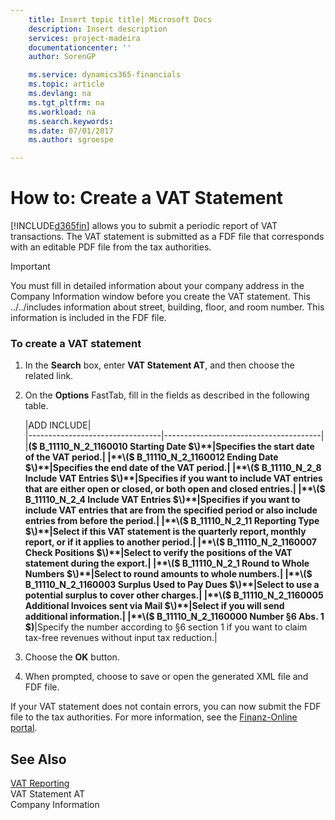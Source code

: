 ```yaml
---
    title: Insert topic title| Microsoft Docs
    description: Insert description
    services: project-madeira
    documentationcenter: ''
    author: SorenGP

    ms.service: dynamics365-financials
    ms.topic: article
    ms.devlang: na
    ms.tgt_pltfrm: na
    ms.workload: na
    ms.search.keywords:
    ms.date: 07/01/2017
    ms.author: sgroespe

---
```

# How to: Create a VAT Statement
[!INCLUDE[d365fin](../../includes/d365fin_md.md)] allows you to submit a periodic report of VAT transactions. The VAT statement is submitted as a FDF file that corresponds with an editable PDF file from the tax authorities.  
  
> [!IMPORTANT]  
>  You must fill in detailed information about your company address in the Company Information window before you create the VAT statement. This ../../includes information about street, building, floor, and room number. This information is included in the FDF file.  
  
### To create a VAT statement  
  
1.  In the **Search** box, enter **VAT Statement AT**, and then choose the related link.  
  
2.  On the **Options** FastTab, fill in the fields as described in the following table.  
  
    |ADD INCLUDE<!--[!INCLUDE[bp_tablefield](../../includes/bp_tabledescription_md.md)]-->|  
    |---------------------------------|---------------------------------------|  
    |**\($ B\_11110\_N\_2\_1160010 Starting Date $\)**|Specifies the start date of the VAT period.|  
    |**\($ B\_11110\_N\_2\_1160012 Ending Date $\)**|Specifies the end date of the VAT period.|  
    |**\($ B\_11110\_N\_2\_8 Include VAT Entries $\)**|Specifies if you want to include VAT entries that are either open or closed, or both open and closed entries.|  
    |**\($ B\_11110\_N\_2\_4 Include VAT Entries $\)**|Specifies if you want to include VAT entries that are from the specified period or also include entries from before the period.|  
    |**\($ B\_11110\_N\_2\_11 Reporting Type $\)**|Select if this VAT statement is the quarterly report, monthly report, or if it applies to another period.|  
    |**\($ B\_11110\_N\_2\_1160007 Check Positions $\)**|Select to verify the positions of the VAT statement during the export.|  
    |**\($ B\_11110\_N\_2\_1 Round to Whole Numbers $\)**|Select to round amounts to whole numbers.|  
    |**\($ B\_11110\_N\_2\_1160003 Surplus Used to Pay Dues $\)**|Select to use a potential surplus to cover other charges.|  
    |**\($ B\_11110\_N\_2\_1160005 Additional Invoices sent via Mail $\)**|Select if you will send additional information.|  
    |**\($ B\_11110\_N\_2\_1160000 Number §6 Abs. 1 $\)**|Specify the number according to §6 section 1 if you want to claim tax-free revenues without input tax reduction.|  
  
3.  Choose the **OK** button.  
  
4.  When prompted, choose to save or open the generated XML file and FDF file.  
  
 If your VAT statement does not contain errors, you can now submit the FDF file to the tax authorities. For more information, see the [Finanz-Online portal](http://go.microsoft.com/fwlink/?LinkId=239929).  
  
## See Also  
 [VAT Reporting](vat-reporting.md)   
 VAT Statement AT   
 Company Information
